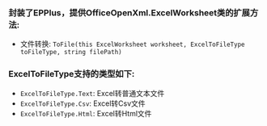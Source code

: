 ### 封装了EPPlus，提供OfficeOpenXml.ExcelWorksheet类的扩展方法:
- 文件转换:  `ToFile(this ExcelWorksheet worksheet, ExcelToFileType toFileType, string filePath)`

### ExcelToFileType支持的类型如下:
- `ExcelToFileType.Text`: Excel转普通文本文件
- `ExcelToFileType.Csv`: Excel转Csv文件
- `ExcelToFileType.Html`: Excel转Html文件